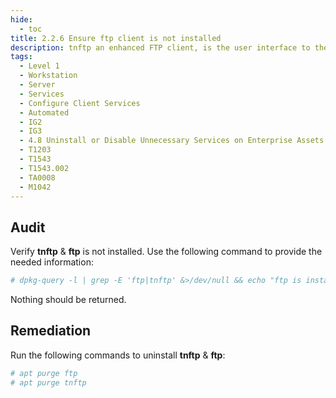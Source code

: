 ```yaml
---
hide:
  - toc
title: 2.2.6 Ensure ftp client is not installed
description: tnftp an enhanced FTP client, is the user interface to the Internet standard File Transfer Protocol. The program allows a user to transfer files to and from a remote network site.
tags:
  - Level 1
  - Workstation
  - Server
  - Services
  - Configure Client Services
  - Automated
  - IG2
  - IG3
  - 4.8 Uninstall or Disable Unnecessary Services on Enterprise Assets and Software
  - T1203
  - T1543
  - T1543.002
  - TA0008
  - M1042
---
```


## Audit
Verify **tnftp** & **ftp** is not installed. Use the following command to provide the needed information:
```bash
# dpkg-query -l | grep -E 'ftp|tnftp' &>/dev/null && echo "ftp is installed"
```
Nothing should be returned.

## Remediation
Run the following commands to uninstall **tnftp** & **ftp**:
```bash
# apt purge ftp
# apt purge tnftp
```
